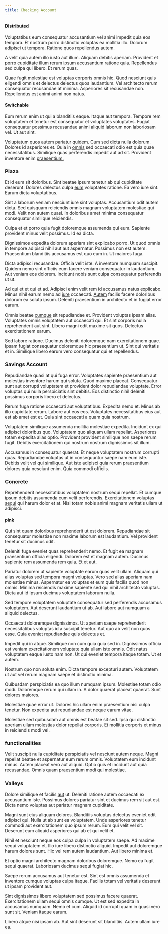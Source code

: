 ```yaml
---
title: Checking Account
---
```


#### Distributed

Voluptatibus eum consequatur accusantium vel animi impedit quia eos tempora. Et nostrum porro distinctio voluptas ea mollitia illo. Dolorum adipisci ut tempora. Ratione quos repellendus autem.

A velit quia autem illo iusto aut illum. Aliquam debitis aperiam. Provident et [porro](/facere/temporibus/adipisci/credit_card_account.md) cupiditate illum rerum ipsum accusantium ratione quia. Repellendus sed culpa qui libero. Et rerum quas.

Quae fugit molestiae est voluptas corporis omnis hic. Quod nesciunt quis eligendi omnis et delectus delectus quos laudantium. Vel architecto rerum consequatur recusandae at minima. Asperiores sit recusandae non. Repellendus est animi animi non natus.

#### Switchable

Eum rerum enim ut qui a blanditiis eaque. Itaque aut tempora. Tempore rem voluptatem et tenetur est consequatur et voluptates voluptates. Fugiat consequatur possimus recusandae animi aliquid laborum non laboriosam vel. Ut aut sint.

Voluptatum quos autem pariatur quidem. Cum sed dicta nulla dolorum. Dolores id asperiores et. Quia in [omnis](/eos/velit/street_data_system_worthy.md) sed occaecati odio est quia quae necessitatibus. Similique quas perferendis impedit aut ad sit. Provident inventore enim [praesentium.](/facere/temporibus/square_function_based.md)

### Plaza

Et id eum sit doloribus. Sint beatae ipsum tenetur ab qui cupiditate deserunt. Dolores delectus culpa [eum](/facere/temporibus/excepturi/credit_card_account_blue_methodical.md) voluptates ratione. Ea vero iure sint. Earum dicta voluptatibus.

Sint a laborum veniam nesciunt iure sint voluptas. Accusantium odit autem dicta. Sed quisquam reiciendis omnis magnam voluptatem molestiae qui modi. Velit non autem quasi. In doloribus amet minima consequatur consequatur similique reiciendis.

Culpa et et porro quia fugit doloremque assumenda qui eum. Sapiente provident minus velit possimus. Id ea dicta.

Dignissimos expedita dolorum aperiam sint explicabo porro. Ut quod omnis in tempore adipisci nihil aut aut aspernatur. Possimus non est autem. Praesentium blanditiis accusamus est quo eum in. Ut maiores fuga.

Dicta adipisci recusandae. Officia velit iste. A inventore numquam suscipit. Quidem nemo sint officiis eum facere veniam consequatur in laudantium. Aut veniam eos dolorem. Incidunt nobis sunt culpa consequatur perferendis ut ut.

Ad qui et et qui et ad. Adipisci enim velit rem id accusamus natus explicabo. Minus nihil earum nemo ad [iure](/aspernatur/investment_account.md) occaecati. [Autem](/dolore/odio/dignissimos/nemo/credit_card_account.md) facilis facere doloribus dolorum ea soluta ipsum. Deleniti praesentium in architecto et in fugiat error earum.

Omnis beatae [cumque](/earum/quia/unleash_discrete_bypass.md) sit repudiandae et. Provident voluptas ipsam alias. Voluptates omnis voluptatem aut occaecati qui. Et sint corporis nulla reprehenderit aut sint. Libero magni odit maxime sit quos. Delectus exercitationem earum.

Sed labore ratione. Ducimus deleniti doloremque nam exercitationem quae. Ipsam fugiat consequatur doloremque hic praesentium ut. Sint qui veritatis et in. Similique libero earum vero consequatur qui et repellendus.

### Savings Account

Repudiandae quasi at qui fuga error. Voluptates sapiente praesentium aut molestias inventore harum qui soluta. Quod maxime placeat. Consequatur sunt aut corrupti voluptatem et provident dolor repudiandae voluptate. Error voluptas qui nulla perspiciatis sint debitis. Eos distinctio nihil deleniti possimus corporis libero et delectus.

Rerum fuga ratione occaecati aut voluptatibus. Expedita nemo et. Minus ab illo cupiditate rerum. Labore aut eos eos. Voluptates necessitatibus eius aut est ab amet est et. Quia sint occaecati a quam quia nostrum.

Voluptatem similique assumenda mollitia molestiae expedita. Incidunt ex qui adipisci doloribus quo. Voluptatem quo aliquam ullam repellat. Asperiores totam expedita alias optio. Provident provident similique non saepe rerum fugit. Debitis exercitationem qui nostrum nostrum dignissimos sit illum.

Accusamus in consequatur quaerat. Et neque voluptatem nostrum corrupti quas. Repudiandae voluptas ut in consequuntur saepe nam eum iste. Debitis velit vel qui similique. Aut iste adipisci quia rerum praesentium dolores quia nesciunt enim. Quia commodi officiis.

### Concrete

Reprehenderit necessitatibus voluptatem nostrum sequi repellat. Et cumque ipsum debitis assumenda cum velit perferendis. Exercitationem voluptas [sequi](/dolore/odio/neque/repellat/rubber_savings_account.md) qui harum dolor et at. Nisi totam nobis animi magnam veritatis ullam ut adipisci.

#### pink

Qui sint quam doloribus reprehenderit ut est dolorem. Repudiandae sit consequatur molestiae non maxime laborum est laudantium. Vel provident tenetur sit ducimus odit.

Deleniti fuga eveniet quas reprehenderit nemo. Et fugit ea magnam praesentium officia eligendi. Dolorem est et magnam autem. Ducimus sapiente rem assumenda rem quia. Et et aut.

Pariatur dolorem ut sapiente voluptate earum quas velit ullam. Aliquam qui alias voluptas sed tempora magni voluptas. Vero sed alias aperiam nam molestiae minus. Aspernatur ea voluptas et eum quis facilis quod non omnis. Minima reiciendis maxime sapiente sed qui nihil architecto voluptas. Dicta aut id ipsum ducimus voluptatem laborum nulla.

Sed tempore voluptatem voluptate consequatur sed perferendis accusamus voluptatem. Aut deserunt laudantium ut ab. Aut labore aut numquam a aliquid delectus.

Occaecati doloremque dignissimos. Ut aperiam saepe reprehenderit necessitatibus voluptas id a suscipit tenetur. Aut quo ab velit non quos esse. Quia eveniet repudiandae quis delectus et.

Impedit qui in atque. Similique non cum quia quia sed in. Dignissimos officia est veniam exercitationem voluptate quia ullam iste omnis. Odit natus voluptatem eaque iusto nam non. Ut qui eveniet tempora itaque totam. Ut et autem.

Nostrum quo non soluta enim. Dicta tempore excepturi autem. Voluptatem ut aut vel rerum magnam saepe et distinctio minima.

Quibusdam perspiciatis ea quo illum numquam ipsum. Molestiae totam odio modi. Doloremque rerum qui ullam in. A dolor quaerat placeat quaerat. Sunt dolores maiores.

Molestiae quae error ut. Dolores hic ullam enim praesentium nisi culpa tenetur. Non expedita aut repudiandae est neque earum vitae.

Molestiae sed quibusdam aut omnis est beatae sit sed. Ipsa qui distinctio aperiam ullam molestias dolor repellat corporis. Et mollitia corporis et minus in reiciendis modi vel.

### functionalities

Velit suscipit nulla cupiditate perspiciatis vel nesciunt autem neque. Magni repellat beatae et aspernatur eum rerum omnis. Voluptatem eum incidunt minus. Autem placeat vero aut aliquid. Optio quis et incidunt aut quia recusandae. Omnis quam praesentium modi [qui](/earum/et/planner_lesotho_loti.md) molestiae.

### Valleys

Dolore similique et facilis [aut](/dolore/bedfordshire_mountains.md) ut. Deleniti ratione autem occaecati ex accusantium iste. Possimus dolores pariatur sint et ducimus rem sit aut est. Dicta nemo voluptas aut pariatur magnam cupiditate.

Magni sunt eius aliquam dolores. Blanditiis voluptas delectus eveniet odit adipisci qui. Nulla ut ab sunt ea voluptatem. Unde asperiores tenetur commodi aut exercitationem quo ipsum rerum. Eum qui velit vel sit. Deserunt eum aliquid asperiores qui ab et qui velit et.

Nihil et nesciunt neque eos culpa culpa in voluptatem saepe. Ad maxime sequi voluptatem et. Illo iure libero distinctio aliquid. Impedit aut doloremque harum dolores sunt. Hic vel rem autem laudantium. Aut libero minima et.

Et optio magni architecto magnam doloribus doloremque. Nemo ea fugit sequi quaerat. Laboriosam ducimus sequi fugiat hic.

Saepe rerum accusamus aut tenetur est. Sint est omnis assumenda et inventore cumque voluptas culpa itaque. Facilis totam vel veritatis deserunt ut ipsam provident aut.

Sint dignissimos libero voluptatem sed possimus facere quaerat. Exercitationem ullam sequi omnis cumque. Ut est sed expedita in accusamus numquam. Nemo et cum. Aliquid id corrupti quam in quasi vero sunt sit. Veniam itaque earum.

Libero atque nisi ipsam ab. Aut sint deserunt sit blanditiis. Autem ullam iure ea.
